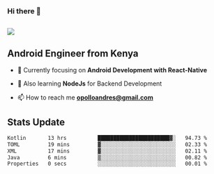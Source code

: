 ### Hi there 👋
<h2 align="left"><img src="https://readme-typing-svg.herokuapp.com?color='blue'&lines=I'm+Andrew+Opollo😊;Welcome+to+my+Github😜"> </h2>

## Android Engineer from Kenya


- 🌱 Currently focusing on **Android Development with React-Native**

- 🔭 Also learning **NodeJs** for Backend Development

- 📫 How to reach me **opolloandres@gmail.com**


## Stats Update
<!--START_SECTION:waka-->

```txt
Kotlin       13 hrs          ███████████████████████▓░   94.73 %
TOML         19 mins         ▓░░░░░░░░░░░░░░░░░░░░░░░░   02.33 %
XML          17 mins         ▓░░░░░░░░░░░░░░░░░░░░░░░░   02.11 %
Java         6 mins          ▒░░░░░░░░░░░░░░░░░░░░░░░░   00.82 %
Properties   0 secs          ░░░░░░░░░░░░░░░░░░░░░░░░░   00.01 %
```

<!--END_SECTION:waka-->


